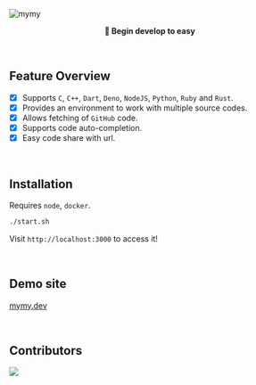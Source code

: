 ![mymy](https://user-images.githubusercontent.com/35596687/161430638-f0b0f125-f785-4e43-b467-56c8a06514dd.jpg)

<p align="center">
    <strong>🌱 Begin develop to easy</strong>
</p>

<br>

## Feature Overview

- [x] Supports `C`, `C++`, `Dart`, `Deno`, `NodeJS`, `Python`, `Ruby` and `Rust`.
- [x] Provides an environment to work with multiple source codes.
- [x] Allows fetching of `GitHub` code.
- [x] Supports code auto-completion.
- [x] Easy code share with url.

<br>

## Installation

Requires `node`, `docker`.

```bash
./start.sh
```

Visit `http://localhost:3000` to access it!

<br>

## Demo site

[mymy.dev](https://mymy.dev/)

<br>

## Contributors

<a href="https://github.com/baealex/MymyDev/graphs/contributors">
  <img src="https://contributors-img.web.app/image?repo=baealex/MymyDev" />
</a>
